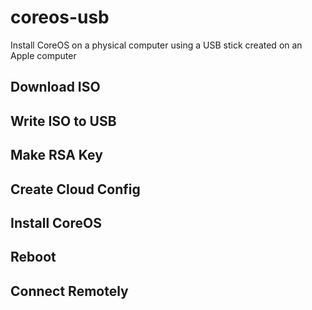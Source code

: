 # coreos-usb
Install CoreOS on a physical computer using a USB stick created on an Apple computer

## Download ISO

## Write ISO to USB

## Make RSA Key

## Create Cloud Config

## Install CoreOS

## Reboot

## Connect Remotely
